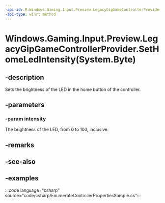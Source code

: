 ```yaml
---
-api-id: M:Windows.Gaming.Input.Preview.LegacyGipGameControllerProvider.SetHomeLedIntensity(System.Byte)
-api-type: winrt method
---
```


# Windows.Gaming.Input.Preview.LegacyGipGameControllerProvider.SetHomeLedIntensity(System.Byte)

<!--
public void SetHomeLedIntensity (byte intensity);
-->

## -description

Sets the brightness of the LED in the home button of the controller.

## -parameters

### -param intensity

The brightness of the LED, from 0 to 100, inclusive.

## -remarks

## -see-also

## -examples

:::code language="csharp" source="code/csharp/EnumerateControllerPropertiesSample.cs":::
